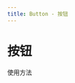 ```yaml
---
title: Button - 按钮
---
```

# 按钮

使用方法  
<ClientOnly>
    <button-demos></button-demos>
</ClientOnly>
